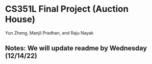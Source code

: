 # CS351L Final Project (Auction House)

Yun Zheng, Manjil Pradhan, and Raju Nayak

## Notes: We will update readme by Wednesday (12/14/22)

